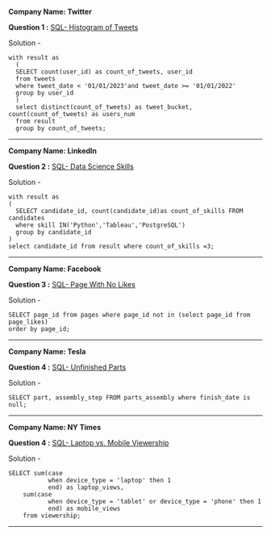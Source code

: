 
**Company Name: Twitter**

**Question 1 :** [SQL- Histogram of Tweets](https://datalemur.com/questions/sql-histogram-tweets)  

Solution - 
    
    with result as 
      (
      SELECT count(user_id) as count_of_tweets, user_id 
      from tweets 
      where tweet_date < '01/01/2023'and tweet_date >= '01/01/2022'
      group by user_id 
      )
      select distinct(count_of_tweets) as tweet_bucket, count(count_of_tweets) as users_num 
      from result 
      group by count_of_tweets;
---
**Company Name: LinkedIn**

**Question 2 :** [SQL- Data Science Skills](https://datalemur.com/questions/matching-skills) 

Solution - 
    
    with result as 
    (
      SELECT candidate_id, count(candidate_id)as count_of_skills FROM candidates
      where skill IN('Python','Tableau','PostgreSQL') 
      group by candidate_id
    ) 
    select candidate_id from result where count_of_skills =3;
  ---
 **Company Name: Facebook**

**Question 3 :** [SQL- Page With No Likes](https://datalemur.com/questions/sql-page-with-no-likes) 

Solution - 
    
    SELECT page_id from pages where page_id not in (select page_id from page_likes)
    order by page_id;
---
 **Company Name: Tesla**

**Question 4 :** [SQL- Unfinished Parts](https://datalemur.com/questions/tesla-unfinished-parts) 

Solution - 
    
    SELECT part, assembly_step FROM parts_assembly where finish_date is null;
  ---
   **Company Name: NY Times**

**Question 4 :** [SQL- Laptop vs. Mobile Viewership](https://datalemur.com/questions/laptop-mobile-viewership) 

Solution - 
    
    SELECT sum(case 
               when device_type = 'laptop' then 1
               end) as laptop_views,
        sum(case 
               when device_type = 'tablet' or device_type = 'phone' then 1
               end) as mobile_views 
        from viewership;
  ---

            







